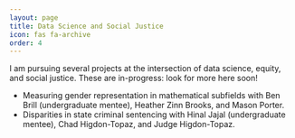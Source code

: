 ```yaml
---
layout: page
title: Data Science and Social Justice 
icon: fas fa-archive
order: 4
---
```



I am pursuing several projects at the intersection of data science, equity, and social justice. These are in-progress: look for more here soon! 

- Measuring gender representation in mathematical subfields with Ben Brill (undergraduate mentee), Heather Zinn Brooks, and Mason Porter. 
- Disparities in state criminal sentencing with Hinal Jajal (undergraduate mentee), Chad Higdon-Topaz, and Judge Higdon-Topaz.  

